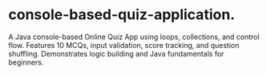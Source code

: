 # console-based-quiz-application.
A Java console-based Online Quiz App using loops, collections, and control flow. Features 10 MCQs, input validation, score tracking, and question shuffling. Demonstrates logic building and Java fundamentals for beginners.
